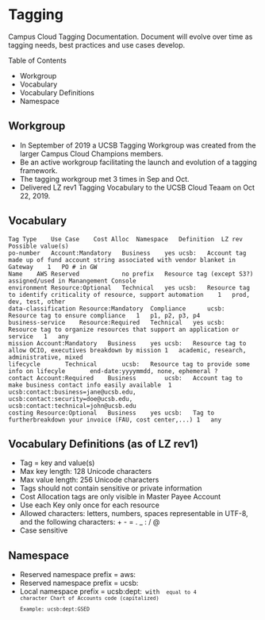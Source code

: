 # Tagging
Campus Cloud Tagging Documentation.  Document will evolve over time as tagging needs, best practices and use cases develop.

Table of Contents
  * Workgroup
  * Vocabulary
  * Vocabulary Definitions
  * Namespace
  
## Workgroup
* In September of 2019 a UCSB Tagging Workgroup was created from the larger Campus Cloud Champions members. 
* Be an active workgroup facilitating the launch and evolution of a tagging framework.
* The tagging workgroup met 3 times in Sep and Oct.
*  Delivered LZ rev1 Tagging Vocabulary to the UCSB Cloud Teaam on Oct 22, 2019.
  
## Vocabulary
```
Tag	Type	Use Case	Cost Alloc	Namespace	Definition	LZ rev	Possible value(s)
po-number	Account:Mandatory	Business	yes	ucsb:	Account tag made up of fund account string associated with vendor blanket in Gateway	1	PO # in GW
Name	AWS Reserved			no prefix	Resource tag (except S3?) assigned/used in Manangement Console		
environment	Resource:Optional	Technical	yes	ucsb:	Resource tag to identify criticality of resource, support automation	1	prod, dev, test, other
data-classification	Resource:Mandatory	Compliance		ucsb:	Resource tag to ensure compliance	1	p1, p2, p3, p4
business-service	Resource:Required	Technical	yes	ucsb:	Resource tag to organize resources that support an application or service	1	any 
mission	Account:Mandatory	Business	yes	ucsb:	Resource tag to allow OCIO, executives breakdown by mission	1	academic, research, administrative, mixed
lifecycle		Technical		ucsb:	Resource tag to provide some info on lifecyle		end-date:yyyymmdd, none, ephemeral ?
contact	Account:Required	Business		ucsb:	Account tag to make business contact info easily available	1	ucsb:contact:business=jane@ucsb.edu, ucsb:contact:security=doe@ucsb.edu, ucsb:contact:technical=john@ucsb.edu
costing	Resource:Optional	Business	yes	ucsb:	Tag to furtherbreakdown your invoice (FAU, cost center,...)	1	any
```

## Vocabulary Definitions (as of LZ rev1)
* Tag = key and value(s)
* Max key length: 128 Unicode characters	
* Max value length: 256 Unicode characters
* Tags should not contain sensitive or private information
* Cost Allocation tags are only visible in Master Payee Account
* Use each Key only once for each resource
* Allowed characters:  letters, numbers, spaces representable in UTF-8, and the following characters: + - = . _ \: / @
* Case sensitive

## Namespace
* Reserved namespace prefix = aws:
* Reserved namespace prefix = ucsb:
* Local namespace prefix = ucsb:dept\:<CODE> with <CODE> equal to 4 character Chart of Accounts code (capitalized)	
	Example\: ucsb\:dept:GSED
